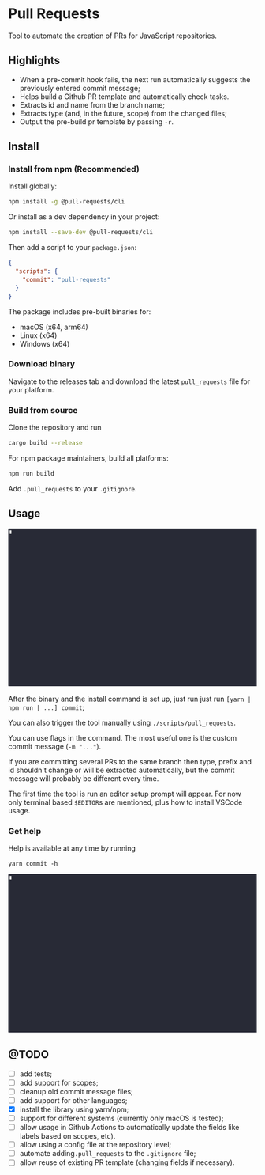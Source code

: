 # Pull Requests

Tool to automate the creation of PRs for JavaScript repositories.

## Highlights
- When a pre-commit hook fails, the next run automatically suggests the previously entered commit
message;
- Helps build a Github PR template and automatically check tasks.
- Extracts id and name from the branch name;
- Extracts type (and, in the future, scope) from the changed files;
- Output the pre-build pr template by passing `-r`.


## Install

### Install from npm (Recommended)

Install globally:
```bash
npm install -g @pull-requests/cli
```

Or install as a dev dependency in your project:
```bash
npm install --save-dev @pull-requests/cli
```

Then add a script to your `package.json`:
```json
{
  "scripts": {
    "commit": "pull-requests"
  }
}
```

The package includes pre-built binaries for:
- macOS (x64, arm64)
- Linux (x64)
- Windows (x64)

### Download binary
Navigate to the releases tab and download the latest `pull_requests` file for your platform.

### Build from source
Clone the repository and run

```bash
cargo build --release
```

For npm package maintainers, build all platforms:
```bash
npm run build
```

Add `.pull_requests` to your `.gitignore`.


## Usage

![demo](static_files/first.gif)

After the binary and the install command is set up, just run just run `[yarn | npm run | ...] commit`;

You can also trigger the tool manually using `./scripts/pull_requests`.

You can use flags in the command. The most useful one is the custom commit message (`-m "..."`). 

If you are committing several PRs to the same branch then type, prefix and id shouldn't change or will be
extracted automatically, but the commit message will probably be different every time.


The first time the tool is run an editor setup prompt will appear. For now only terminal based
`$EDITOR`s are mentioned, plus how to install VSCode usage.


### Get help

Help is available at any time by running
```{sh}
yarn commit -h
```
![help](static_files/help.gif)


## @TODO
- [ ] add tests;
- [ ] add support for scopes;
- [ ] cleanup old commit message files;
- [ ] add support for other languages;
- [x] install the library using yarn/npm;
- [ ] support for different systems (currently only macOS is tested);
- [ ] allow usage in Github Actions to automatically update the fields like labels based on scopes,
etc).
- [ ] allow using a config file at the repository level;
- [ ] automate adding`.pull_requests` to the `.gitignore` file;
- [ ] allow reuse of existing PR template (changing fields if necessary).
